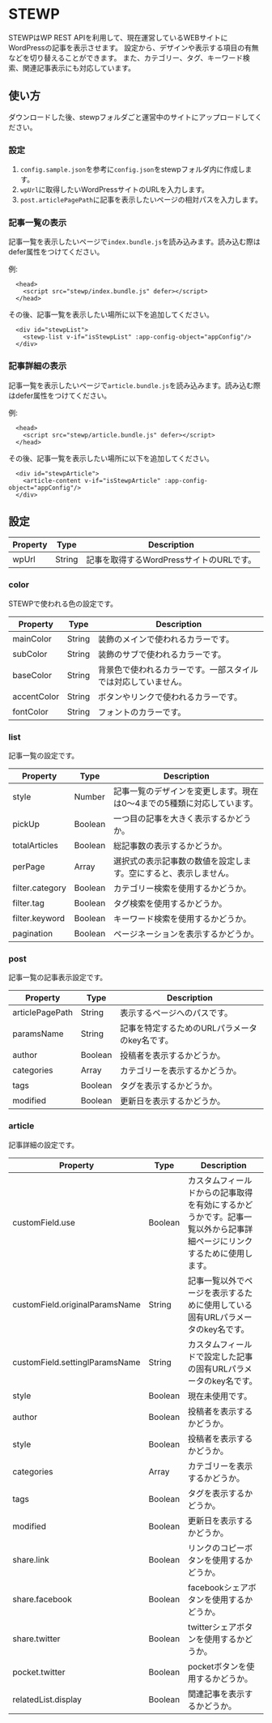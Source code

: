 # STEWP
STEWPはWP REST APIを利用して、現在運営しているWEBサイトにWordPressの記事を表示させます。
設定から、デザインや表示する項目の有無などを切り替えることができます。
また、カテゴリー、タグ、キーワード検索、関連記事表示にも対応しています。

## 使い方
ダウンロードした後、stewpフォルダごと運営中のサイトにアップロードしてください。

### 設定
1. `config.sample.json`を参考に`config.json`をstewpフォルダ内に作成します。
2. `wpUrl`に取得したいWordPressサイトのURLを入力します。
3. `post.articlePagePath`に記事を表示したいページの相対パスを入力します。

### 記事一覧の表示
記事一覧を表示したいページで`index.bundle.js`を読み込みます。読み込む際はdefer属性をつけてください。

例:
```
  <head>
    <script src="stewp/index.bundle.js" defer></script>
  </head>
```

その後、記事一覧を表示したい場所に以下を追加してください。

```
  <div id="stewpList">
    <stewp-list v-if="isStewpList" :app-config-object="appConfig"/>
  </div>
```

### 記事詳細の表示

記事一覧を表示したいページで`article.bundle.js`を読み込みます。読み込む際はdefer属性をつけてください。

例:
```
  <head>
    <script src="stewp/article.bundle.js" defer></script>
  </head>
```

その後、記事一覧を表示したい場所に以下を追加してください。

```
  <div id="stewpArticle">
    <article-content v-if="isStewpArticle" :app-config-object="appConfig"/>
  </div>
```
## 設定

| Property | Type | Description |
----|----|---- 
| wpUrl | String | 記事を取得するWordPressサイトのURLです。 |

### color
STEWPで使われる色の設定です。

| Property | Type | Description |
----|----|---- 
| mainColor | String | 装飾のメインで使われるカラーです。 |
| subColor | String | 装飾のサブで使われるカラーです。 |
| baseColor | String | 背景色で使われるカラーです。一部スタイルでは対応していません。 |
| accentColor | String | ボタンやリンクで使われるカラーです。 |
| fontColor | String | フォントのカラーです。 |

### list
記事一覧の設定です。

| Property | Type | Description |
----|----|---- 
| style | Number | 記事一覧のデザインを変更します。現在は0〜4までの5種類に対応しています。 |
| pickUp | Boolean | 一つ目の記事を大きく表示するかどうか。 |
| totalArticles | Boolean | 総記事数の表示するかどうか。 |
| perPage | Array | 選択式の表示記事数の数値を設定します。空にすると、表示しません。 |
| filter.category | Boolean | カテゴリー検索を使用するかどうか。 |
| filter.tag | Boolean | タグ検索を使用するかどうか。 |
| filter.keyword | Boolean | キーワード検索を使用するかどうか。 |
| pagination | Boolean | ページネーションを表示するかどうか。 |

### post
記事一覧の記事表示設定です。

| Property | Type | Description |
----|----|---- 
| articlePagePath | String | 表示するページへのパスです。 |
| paramsName | String | 記事を特定するためのURLパラメータのkey名です。 |
| author | Boolean | 投稿者を表示するかどうか。 |
| categories | Array | カテゴリーを表示するかどうか。 |
| tags | Boolean | タグを表示するかどうか。 |
| modified | Boolean | 更新日を表示するかどうか。 |

### article
記事詳細の設定です。

| Property | Type | Description |
----|----|---- 
| customField.use | Boolean | カスタムフィールドからの記事取得を有効にするかどうかです。記事一覧以外から記事詳細ページにリンクするために使用します。 |
| customField.originalParamsName | String | 記事一覧以外でページを表示するために使用している固有URLパラメータのkey名です。 |
| customField.settinglParamsName | String | カスタムフィールドで設定した記事の固有URLパラメータのkey名です。 |
| style | Boolean | 現在未使用です。 |
| author | Boolean | 投稿者を表示するかどうか。 |
| style | Boolean | 投稿者を表示するかどうか。 |
| categories | Array | カテゴリーを表示するかどうか。 |
| tags | Boolean | タグを表示するかどうか。 |
| modified | Boolean | 更新日を表示するかどうか。 |
| share.link | Boolean | リンクのコピーボタンを使用するかどうか。 |
| share.facebook | Boolean | facebookシェアボタンを使用するかどうか。 |
| share.twitter | Boolean | twitterシェアボタンを使用するかどうか。 |
| pocket.twitter | Boolean | pocketボタンを使用するかどうか。 |
| relatedList.display | Boolean | 関連記事を表示するかどうか。 |
